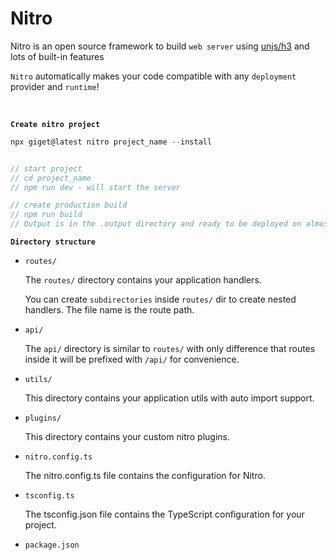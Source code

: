 # Nitro

Nitro is an open source framework to build `web server` using [unjs/h3](https://h3.unjs.io/) and lots of built-in features

`Nitro` automatically makes your code compatible with any `deployment` provider and `runtime`!

<br />

**`Create nitro project`**

```ts
npx giget@latest nitro project_name --install


// start project
// cd project_name
// npm run dev - will start the server

// create production build
// npm run build
// Output is in the .output directory and ready to be deployed on almost any provider with no dependencies.
```

**`Directory structure`**

- `routes/`

  The `routes/` directory contains your application handlers.

  You can create `subdirectories` inside `routes/` dir to create nested handlers. The file name is the route path.

- `api/`

  The `api/` directory is similar to `routes/` with only difference that routes inside it will be prefixed with `/api/` for convenience.

- `utils/`

  This directory contains your application utils with auto import support.

- `plugins/`

  This directory contains your custom nitro plugins.

- `nitro.config.ts`

  The nitro.config.ts file contains the configuration for Nitro.

- `tsconfig.ts`

  The tsconfig.json file contains the TypeScript configuration for your project.

- `package.json`
